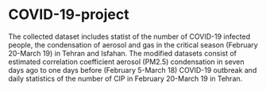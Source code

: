# COVID-19-project
The collected dataset includes statist  of the number of COVID-19 infected people, the condensation of aerosol and gas in the critical season (February 20-March 19) in Tehran and Isfahan. The modified datasets consist of estimated correlation coefficient aerosol (PM2.5) condensation in seven days ago to one days before (February 5-March 18) COVID-19 outbreak and daily statistics of the number of CIP in February 20-March 19 in Tehran.
